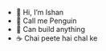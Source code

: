 - 👋 Hi, I’m Ishan  
- 🐧 Call me Penguin
- 🔧 Can build anything 
- ☕ Chai peete hai chal ke
<!---
IJPenguin/IJPenguin is a ✨ special ✨ repository because its `README.md` (this file) appears on your GitHub profile.
You can click the Preview link to take a look at your changes.
--->
